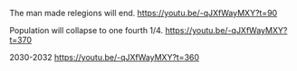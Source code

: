 

The man made relegions will end.
https://youtu.be/-qJXfWayMXY?t=90


Population will collapse to one fourth 1/4. 
https://youtu.be/-qJXfWayMXY?t=370

2030-2032
https://youtu.be/-qJXfWayMXY?t=360